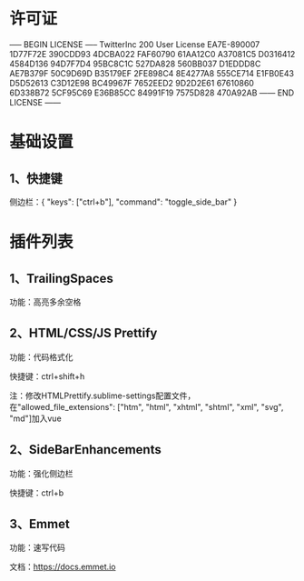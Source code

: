 <!--  -->
<h1>许可证</h1>
<p>
—– BEGIN LICENSE —–
TwitterInc
200 User License
EA7E-890007
1D77F72E 390CDD93 4DCBA022 FAF60790
61AA12C0 A37081C5 D0316412 4584D136
94D7F7D4 95BC8C1C 527DA828 560BB037
D1EDDD8C AE7B379F 50C9D69D B35179EF
2FE898C4 8E4277A8 555CE714 E1FB0E43
D5D52613 C3D12E98 BC49967F 7652EED2
9D2D2E61 67610860 6D338B72 5CF95C69
E36B85CC 84991F19 7575D828 470A92AB
—— END LICENSE ——
</p>
<!--  -->
<h1>基础设置</h1>
<h2>1、快捷键</h2>
<p>侧边栏：{ "keys": ["ctrl+b"], "command": "toggle_side_bar" }</p>
<!--  -->
<h1>插件列表</h1>
<!--  -->
<h2>1、TrailingSpaces</h2>
<p>功能：高亮多余空格</p>
<!--  -->
<h2>2、HTML/CSS/JS Prettify</h2>
<p>功能：代码格式化</p>
<p>快捷键：ctrl+shift+h</p>
<p>注：修改HTMLPrettify.sublime-settings配置文件，在"allowed_file_extensions": ["htm", "html", "xhtml", "shtml", "xml", "svg", "md"]加入vue</p>
<!--  -->
<h2>2、SideBarEnhancements</h2>
<p>功能：强化侧边栏</p>
<p>快捷键：ctrl+b</p>
<!--  -->
<h2>3、Emmet</h2>
<p>功能：速写代码</p>
<p>文档：<a href="https://docs.emmet.io/" target="_blank">https://docs.emmet.io</a></p>